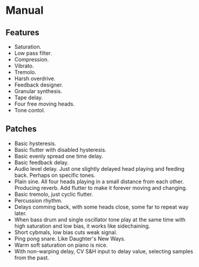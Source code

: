 # Manual

## Features

* Saturation.
* Low pass filter.
* Compression.
* Vibrato.
* Tremolo.
* Harsh overdrive.
* Feedback designer.
* Granular synthesis.
* Tape delay.
* Four free moving heads.
* Tone contol.

## Patches

* Basic hysteresis.
* Basic flutter with disabled hysteresis.
* Basic evenly spread one time delay.
* Basic feedback delay.
* Audio level delay. Just one slightly delayed head playing and feeding back.
  Perhaps on specific tones.
* Plain sine. All four heads playing in a small distance from each other.
  Producing reverb. Add flutter to make it forever moving and changing.
* Basic tremolo, just cyclic flutter.
* Percussion rhythm.
* Delays comming back, with some heads close, some far to repeat way later.
* When bass drum and single oscillator tone play at the same time with high
  saturation and low bias, it works like sidechaining.
* Short cybmals, low bias cuts weak signal.
* Ping pong snare. Like Daughter's New Ways.
* Warm soft saturation on piano is nice.
* With non-warping delay, CV S&H input to delay value, selecting samples from
  the past.
